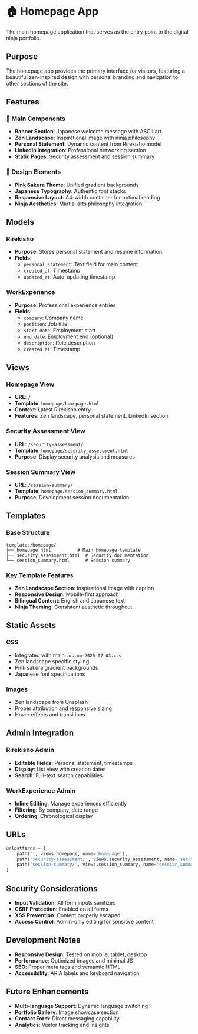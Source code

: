 # 🏠 Homepage App

The main homepage application that serves as the entry point to the digital ninja portfolio.

## Purpose

The homepage app provides the primary interface for visitors, featuring a beautiful zen-inspired design with personal branding and navigation to other sections of the site.

## Features

### 🌸 Main Components
- **Banner Section**: Japanese welcome message with ASCII art
- **Zen Landscape**: Inspirational image with ninja philosophy
- **Personal Statement**: Dynamic content from Rirekisho model
- **LinkedIn Integration**: Professional networking section
- **Static Pages**: Security assessment and session summary

### 🎨 Design Elements
- **Pink Sakura Theme**: Unified gradient backgrounds
- **Japanese Typography**: Authentic font stacks
- **Responsive Layout**: A4-width container for optimal reading
- **Ninja Aesthetics**: Martial arts philosophy integration

## Models

### Rirekisho
- **Purpose**: Stores personal statement and resume information
- **Fields**: 
  - `personal_statement`: Text field for main content
  - `created_at`: Timestamp
  - `updated_at`: Auto-updating timestamp

### WorkExperience
- **Purpose**: Professional experience entries
- **Fields**:
  - `company`: Company name
  - `position`: Job title
  - `start_date`: Employment start
  - `end_date`: Employment end (optional)
  - `description`: Role description
  - `created_at`: Timestamp

## Views

### Homepage View
- **URL**: `/`
- **Template**: `homepage/homepage.html`
- **Context**: Latest Rirekisho entry
- **Features**: Zen landscape, personal statement, LinkedIn section

### Security Assessment View
- **URL**: `/security-assessment/`
- **Template**: `homepage/security_assessment.html`
- **Purpose**: Display security analysis and measures

### Session Summary View
- **URL**: `/session-summary/`
- **Template**: `homepage/session_summary.html`
- **Purpose**: Development session documentation

## Templates

### Base Structure
```
templates/homepage/
├── homepage.html          # Main homepage template
├── security_assessment.html  # Security documentation
└── session_summary.html      # Session summary
```

### Key Template Features
- **Zen Landscape Section**: Inspirational image with caption
- **Responsive Design**: Mobile-first approach
- **Bilingual Content**: English and Japanese text
- **Ninja Theming**: Consistent aesthetic throughout

## Static Assets

### CSS
- Integrated with main `custom-2025-07-03.css`
- Zen landscape specific styling
- Pink sakura gradient backgrounds
- Japanese font specifications

### Images
- Zen landscape from Unsplash
- Proper attribution and responsive sizing
- Hover effects and transitions

## Admin Integration

### Rirekisho Admin
- **Editable Fields**: Personal statement, timestamps
- **Display**: List view with creation dates
- **Search**: Full-text search capabilities

### WorkExperience Admin
- **Inline Editing**: Manage experiences efficiently
- **Filtering**: By company, date range
- **Ordering**: Chronological display

## URLs

```python
urlpatterns = [
    path('', views.homepage, name='homepage'),
    path('security-assessment/', views.security_assessment, name='security_assessment'),
    path('session-summary/', views.session_summary, name='session_summary'),
]
```

## Security Considerations

- **Input Validation**: All form inputs sanitized
- **CSRF Protection**: Enabled on all forms
- **XSS Prevention**: Content properly escaped
- **Access Control**: Admin-only editing for sensitive content

## Development Notes

- **Responsive Design**: Tested on mobile, tablet, desktop
- **Performance**: Optimized images and minimal JS
- **SEO**: Proper meta tags and semantic HTML
- **Accessibility**: ARIA labels and keyboard navigation

## Future Enhancements

- **Multi-language Support**: Dynamic language switching
- **Portfolio Gallery**: Image showcase section
- **Contact Form**: Direct messaging capability
- **Analytics**: Visitor tracking and insights
